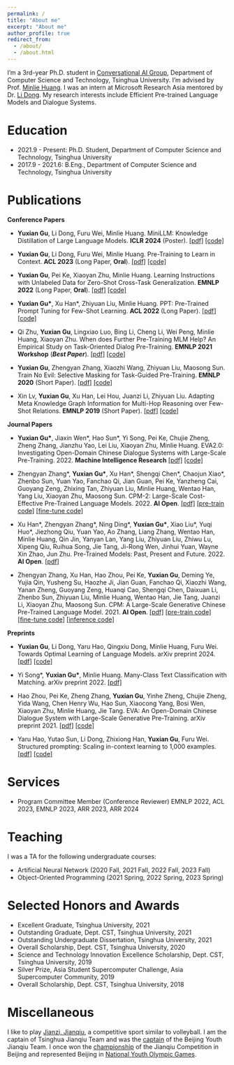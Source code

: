 ```yaml
---
permalink: /
title: "About me"
excerpt: "About me"
author_profile: true
redirect_from: 
  - /about/
  - /about.html
---
```


I’m a 3rd-year Ph.D. student in [Conversational AI Group](http://coai.cs.tsinghua.edu.cn/), Department of Computer Science and Technology, Tsinghua University. I’m advised by Prof. [Minlie Huang](http://coai.cs.tsinghua.edu.cn/hml). I was an intern at Microsoft Research Asia mentored by Dr. [Li Dong](https://dong.li/). My research interests include Efficient Pre-trained Language Models and Dialogue Systems.

Education
======

+ 2021.9 - Present: Ph.D. Student, Department of Computer Science and Technology, Tsinghua University
+ 2017.9 - 2021.6: B.Eng., Department of Computer Science and Technology, Tsinghua University

Publications
======

**Conference Papers**

+ **Yuxian Gu**, Li Dong, Furu Wei, Minlie Huang. MiniLLM: Knowledge Distillation of Large Language Models. **ICLR 2024** (Poster). [[pdf]](https://arxiv.org/abs/2306.08543) [[code]](https://aka.ms/MiniLLM)

+ **Yuxian Gu**, Li Dong, Furu Wei, Minlie Huang. Pre-Training to Learn in Context. **ACL 2023** (Long Paper, **Oral**). [[pdf]](https://arxiv.org/pdf/2305.09137.pdf) [[code]](https://github.com/thu-coai/PICL)

+ **Yuxian Gu**, Pei Ke, Xiaoyan Zhu, Minlie Huang. Learning Instructions with Unlabeled Data for Zero-Shot Cross-Task Generalization. **EMNLP 2022** (Long Paper, **Oral**). [[pdf]](https://arxiv.org/pdf/2210.09175.pdf) [[code]](https://github.com/thu-coai/UDIT)

+ **Yuxian Gu\***, Xu Han\*, Zhiyuan Liu, Minlie Huang. PPT: Pre-Trained Prompt Tuning for Few-Shot Learning. **ACL 2022** (Long Paper). [[pdf]](https://aclanthology.org/2022.acl-long.576.pdf) [[code]](https://github.com/thu-coai/PPT)

+ Qi Zhu, **Yuxian Gu**, Lingxiao Luo, Bing Li, Cheng Li, Wei Peng, Minlie Huang, Xiaoyan Zhu. When does Further Pre-Training MLM Help? An Empirical Study on Task-Oriented Dialog Pre-Training. **EMNLP 2021 Workshop** (***Best Paper***). [[pdf]](https://aclanthology.org/2021.insights-1.9.pdf) [[code]](https://github.com/zqwerty/ToDDAPT)

+ **Yuxian Gu**, Zhengyan Zhang, Xiaozhi Wang, Zhiyuan Liu, Maosong Sun. Train No Evil: Selective Masking for Task-Guided Pre-Training. **EMNLP 2020** (Short Paper). [[pdf]](https://aclanthology.org/2020.emnlp-main.566.pdf) [[code]](https://github.com/thunlp/SelectiveMasking)

+ Xin Lv, **Yuxian Gu**, Xu Han, Lei Hou, Juanzi Li, Zhiyuan Liu. Adapting Meta Knowledge Graph Information for Multi-Hop Reasoning over Few-Shot Relations. **EMNLP 2019** (Short Paper). [[pdf]](https://aclanthology.org/D19-1334.pdf) [[code]](https://github.com/THU-KEG/MetaKGR)

**Journal Papers**

+ **Yuxian Gu\***, Jiaxin Wen\*, Hao Sun\*, Yi Song, Pei Ke, Chujie Zheng, Zheng Zhang, Jianzhu Yao, Lei Liu, Xiaoyan Zhu, Minlie Huang. EVA2.0: Investigating Open-Domain Chinese Dialogue Systems with Large-Scale Pre-Training. 2022. **Machine Intelligence Research** [[pdf]](https://link.springer.com/article/10.1007/s11633-022-1387-3) [[code]](https://github.com/thu-coai/EVA/)

+ Zhengyan Zhang\*, **Yuxian Gu\***, Xu Han\*, Shengqi Chen\*, Chaojun Xiao\*, Zhenbo Sun, Yuan Yao, Fanchao Qi, Jian Guan, Pei Ke, Yanzheng Cai, Guoyang Zeng, Zhixing Tan, Zhiyuan Liu, Minlie Huang, Wentao Han, Yang Liu, Xiaoyan Zhu, Maosong Sun. CPM-2: Large-Scale Cost-Effective Pre-Trained Language Models. 2022. **AI Open**. [[pdf]](https://www.sciencedirect.com/science/article/pii/S2666651021000310/pdfft?md5=46efc536c128aefd0ff69139f8627ddb&pid=1-s2.0-S2666651021000310-main.pdf) [[pre-train code]](https://github.com/TsinghuaAI/CPM-2-Pretrain) [[fine-tune code]](https://github.com/TsinghuaAI/CPM-1-Finetune)

+ Xu Han\*, Zhengyan Zhang\*, Ning Ding\*, **Yuxian Gu\***, Xiao Liu\*, Yuqi Huo\*, Jiezhong Qiu, Yuan Yao, Ao Zhang, Liang Zhang, Wentao Han, Minlie Huang, Qin Jin, Yanyan Lan, Yang Liu, Zhiyuan Liu, Zhiwu Lu, Xipeng Qiu, Ruihua Song, Jie Tang, Ji-Rong Wen, Jinhui Yuan, Wayne Xin Zhao, Jun Zhu. Pre-Trained Models: Past, Present and Future. 2022. **AI Open**. [[pdf]](https://www.sciencedirect.com/science/article/pii/S2666651021000231/pdfft?md5=e87250d675adde41b6836aed4df648b4&pid=1-s2.0-S2666651021000231-main.pdf)

+ Zhengyan Zhang, Xu Han, Hao Zhou, Pei Ke, **Yuxian Gu**, Deming Ye, Yujia Qin, Yusheng Su, Haozhe Ji, Jian Guan, Fanchao Qi, Xiaozhi Wang, Yanan Zheng, Guoyang Zeng, Huanqi Cao, Shengqi Chen, Daixuan Li, Zhenbo Sun, Zhiyuan Liu, Minlie Huang, Wentao Han, Jie Tang, Juanzi Li, Xiaoyan Zhu, Maosong Sun. CPM: A Large-Scale Generative Chinese Pre-Trained Language Model. 2021. **AI Open**. [[pdf]](https://www.sciencedirect.com/science/article/pii/S266665102100019X/pdfft?md5=c9c82038f6f237b8708270ed0fbbf80b&pid=1-s2.0-S266665102100019X-main.pdf) [[pre-train code]](https://github.com/TsinghuaAI/CPM-1-Pretrain) [[fine-tune code]](https://github.com/TsinghuaAI/CPM-1-Finetune) [[inference code]](https://github.com/TsinghuaAI/CPM-1-Generate)

**Preprints**

+ **Yuxian Gu**, Li Dong, Yaru Hao, Qingxiu Dong, Minlie Huang, Furu Wei. Towards Optimal Learning of Language Models. arXiv preprint 2024. [[pdf]](https://arxiv.org/pdf/2402.17759.pdf) [[code]](https://github.com/microsoft/LMOps/tree/main/learning_law)

+ Yi Song\*, **Yuxian Gu\***, Minlie Huang. Many-Class Text Classification with Matching. arXiv preprint 2022. [[pdf]](https://arxiv.org/pdf/2205.11409.pdf)

+ Hao Zhou, Pei Ke, Zheng Zhang, **Yuxian Gu**, Yinhe Zheng, Chujie Zheng, Yida Wang, Chen Henry Wu, Hao Sun, Xiaocong Yang, Bosi Wen, Xiaoyan Zhu, Minlie Huang, Jie Tang. EVA: An Open-Domain Chinese Dialogue System with Large-Scale Generative Pre-Training. arXiv preprint 2021. [[pdf]](https://arxiv.org/pdf/2108.01547.pdf) [[code]](https://github.com/thu-coai/EVA/)

+ Yaru Hao, Yutao Sun, Li Dong, Zhixiong Han, **Yuxian Gu**, Furu Wei. Structured prompting: Scaling in-context learning to 1,000 examples. [[pdf]](https://arxiv.org/pdf/2212.06713.pdf) [[code]](https://github.com/microsoft/LMOps/tree/main/structured_prompting/)

Services
======
+ Program Committee Member (Conference Reviewer) EMNLP 2022, ACL 2023, EMNLP 2023, ARR 2023, ARR 2024

Teaching
======
I was a TA for the following undergraduate courses:

+ Artificial Neural Network (2020 Fall, 2021 Fall, 2022 Fall, 2023 Fall)
+ Object-Oriented Programming (2021 Spring, 2022 Spring, 2023 Spring)

Selected Honors and Awards
======

+ Excellent Graduate, Tsinghua University, 2021
+ Outstanding Graduate, Dept. CST, Tsinghua University, 2021
+ Outstanding Undergraduate Dissertation, Tsinghua University, 2021
+ Overall Scholarship, Dept. CST, Tsinghua University, 2020
+ Science and Technology Innovation Excellence Scholarship, Dept. CST, Tsinghua University, 2019
+ Silver Prize, Asia Student Supercomputer Challenge, Asia Supercomputer Community, 2019
+ Overall Scholarship, Dept. CST, Tsinghua University, 2018

Miscellaneous
======

I like to play [Jianzi, Jianqiu](https://en.wikipedia.org/wiki/Jianzi), a competitive sport similar to volleyball. I am the captain of Tsinghua Jianqiu Team and was the [captain](/images/jianqiu.JPG) of the Beijing Youth Jianqiu Team. I once won the [championship](/images/champion.JPG) of the Jianqiu Competition in Beijing and represented Beijing in [National Youth Olympic Games](https://zh.wikipedia.org/wiki/%E4%B8%AD%E5%8D%8E%E4%BA%BA%E6%B0%91%E5%85%B1%E5%92%8C%E5%9B%BD%E5%AD%A6%E7%94%9F%EF%BC%88%E9%9D%92%E5%B9%B4%EF%BC%89%E8%BF%90%E5%8A%A8%E4%BC%9A).

<!-- I have also created [a set of Jupyter notebooks](https://github.com/academicpages/academicpages.github.io/tree/master/markdown_generator
) that converts a CSV containing structured data about talks or presentations into individual markdown files that will be properly formatted for the academicpages template. The sample CSVs in that directory are the ones I used to create my own personal website at stuartgeiger.com. My usual workflow is that I keep a spreadsheet of my publications and talks, then run the code in these notebooks to generate the markdown files, then commit and push them to the GitHub repository.

How to edit your site's GitHub repository
------
Many people use a git client to create files on their local computer and then push them to GitHub's servers. If you are not familiar with git, you can directly edit these configuration and markdown files directly in the github.com interface. Navigate to a file (like [this one](https://github.com/academicpages/academicpages.github.io/blob/master/_talks/2012-03-01-talk-1.md) and click the pencil icon in the top right of the content preview (to the right of the "Raw | Blame | History" buttons). You can delete a file by clicking the trashcan icon to the right of the pencil icon. You can also create new files or upload files by navigating to a directory and clicking the "Create new file" or "Upload files" buttons. 

Example: editing a markdown file for a talk
![Editing a markdown file for a talk](/images/editing-talk.png)

For more info
------
More info about configuring academicpages can be found in [the guide](https://academicpages.github.io/markdown/). The [guides for the Minimal Mistakes theme](https://mmistakes.github.io/minimal-mistakes/docs/configuration/) (which this theme was forked from) might also be helpful. -->
